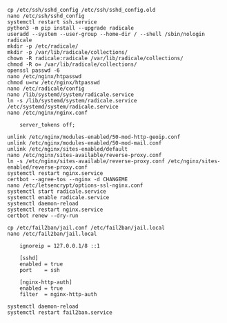     cp /etc/ssh/sshd_config /etc/ssh/sshd_config.old
    nano /etc/ssh/sshd_config
    systemctl restart ssh.service
    python3 -m pip install --upgrade radicale
    useradd --system --user-group --home-dir / --shell /sbin/nologin radicale
    mkdir -p /etc/radicale/
    mkdir -p /var/lib/radicale/collections/
    chown -R radicale:radicale /var/lib/radicale/collections/
    chmod -R o= /var/lib/radicale/collections/
    openssl passwd -6
    nano /etc/nginx/htpasswd
    chmod u=rw /etc/nginx/htpasswd
    nano /etc/radicale/config
    nano /lib/systemd/system/radicale.service
    ln -s /lib/systemd/system/radicale.service /etc/systemd/system/radicale.service
    nano /etc/nginx/nginx.conf

        server_tokens off;

    unlink /etc/nginx/modules-enabled/50-mod-http-geoip.conf
    unlink /etc/nginx/modules-enabled/50-mod-mail.conf
    unlink /etc/nginx/sites-enabled/default
    nano /etc/nginx/sites-available/reverse-proxy.conf
    ln -s /etc/nginx/sites-available/reverse-proxy.conf /etc/nginx/sites-enabled/reverse-proxy.conf
    systemctl restart nginx.service
    certbot --agree-tos --nginx -d CHANGEME
    nano /etc/letsencrypt/options-ssl-nginx.conf
    systemctl start radicale.service
    systemctl enable radicale.service
    systemctl daemon-reload
    systemctl restart nginx.service
    certbot renew --dry-run

    cp /etc/fail2ban/jail.conf /etc/fail2ban/jail.local
    nano /etc/fail2ban/jail.local

        ignoreip = 127.0.0.1/8 ::1

        [sshd]
        enabled = true
        port    = ssh

        [nginx-http-auth]
        enabled = true
        filter  = nginx-http-auth

    systemctl daemon-reload
    systemctl restart fail2ban.service
